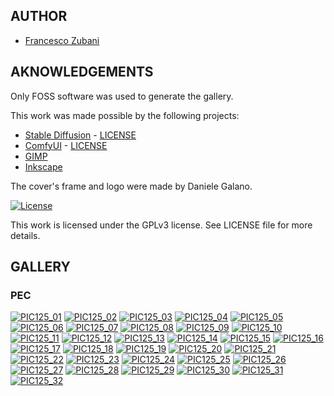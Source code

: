 ## AUTHOR

- [Francesco Zubani](https://www.linkedin.com/in/francesco-zubani-5957081a6/)

## AKNOWLEDGEMENTS

Only FOSS software was used to generate the gallery.

This work was made possible by the following projects:

- [Stable Diffusion](https://github.com/CompVis/stable-diffusion) - [LICENSE](https://github.com/CompVis/stable-diffusion/blob/main/LICENSE)
- [ComfyUI](https://github.com/comfyanonymous/ComfyUI) - [LICENSE](https://github.com/comfyanonymous/ComfyUI/blob/master/LICENSE)
- [GIMP](https://www.gimp.org/)
- [Inkscape](https://inkscape.org/)

The cover's frame and logo were made by Daniele Galano.

[![License](https://img.shields.io/badge/License-GPL%20v3-blue.svg)](http://www.gnu.org/licenses/gpl-3.0)

This work is licensed under the GPLv3 license.
See LICENSE file for more details.

## GALLERY

### PEC

<div class="gallery">
  <a href="PIC125_01.png"><img class="thumbnail" src="thumbs/PIC125_01.png" alt="PIC125_01"></a>
  <a href="PIC125_02.png"><img class="thumbnail" src="thumbs/PIC125_02.png" alt="PIC125_02"></a>
  <a href="PIC125_03.png"><img class="thumbnail" src="thumbs/PIC125_03.png" alt="PIC125_03"></a>
  <a href="PIC125_04.png"><img class="thumbnail" src="thumbs/PIC125_04.png" alt="PIC125_04"></a>
  <a href="PIC125_05.png"><img class="thumbnail" src="thumbs/PIC125_05.png" alt="PIC125_05"></a>
  <a href="PIC125_06.png"><img class="thumbnail" src="thumbs/PIC125_06.png" alt="PIC125_06"></a>
  <a href="PIC125_07.png"><img class="thumbnail" src="thumbs/PIC125_07.png" alt="PIC125_07"></a>
  <a href="PIC125_08.png"><img class="thumbnail" src="thumbs/PIC125_08.png" alt="PIC125_08"></a>
  <a href="PIC125_09.png"><img class="thumbnail" src="thumbs/PIC125_09.png" alt="PIC125_09"></a>
  <a href="PIC125_10.png"><img class="thumbnail" src="thumbs/PIC125_10.png" alt="PIC125_10"></a>
  <a href="PIC125_11.png"><img class="thumbnail" src="thumbs/PIC125_11.png" alt="PIC125_11"></a>
  <a href="PIC125_12.png"><img class="thumbnail" src="thumbs/PIC125_12.png" alt="PIC125_12"></a>
  <a href="PIC125_13.png"><img class="thumbnail" src="thumbs/PIC125_13.png" alt="PIC125_13"></a>
  <a href="PIC125_14.png"><img class="thumbnail" src="thumbs/PIC125_14.png" alt="PIC125_14"></a>
  <a href="PIC125_15.png"><img class="thumbnail" src="thumbs/PIC125_15.png" alt="PIC125_15"></a>
  <a href="PIC125_16.png"><img class="thumbnail" src="thumbs/PIC125_16.png" alt="PIC125_16"></a>
  <a href="PIC125_17.png"><img class="thumbnail" src="thumbs/PIC125_17.png" alt="PIC125_17"></a>
  <a href="PIC125_18.png"><img class="thumbnail" src="thumbs/PIC125_18.png" alt="PIC125_18"></a>
  <a href="PIC125_19.png"><img class="thumbnail" src="thumbs/PIC125_19.png" alt="PIC125_19"></a>
  <a href="PIC125_20.png"><img class="thumbnail" src="thumbs/PIC125_20.png" alt="PIC125_20"></a>
  <a href="PIC125_21.png"><img class="thumbnail" src="thumbs/PIC125_21.png" alt="PIC125_21"></a>
  <a href="PIC125_22.png"><img class="thumbnail" src="thumbs/PIC125_22.png" alt="PIC125_22"></a>
  <a href="PIC125_23.png"><img class="thumbnail" src="thumbs/PIC125_23.png" alt="PIC125_23"></a>
  <a href="PIC125_24.png"><img class="thumbnail" src="thumbs/PIC125_24.png" alt="PIC125_24"></a>
  <a href="PIC125_25.png"><img class="thumbnail" src="thumbs/PIC125_25.png" alt="PIC125_25"></a>
  <a href="PIC125_26.png"><img class="thumbnail" src="thumbs/PIC125_26.png" alt="PIC125_26"></a>
  <a href="PIC125_27.png"><img class="thumbnail" src="thumbs/PIC125_27.png" alt="PIC125_27"></a>
  <a href="PIC125_28.png"><img class="thumbnail" src="thumbs/PIC125_28.png" alt="PIC125_28"></a>
  <a href="PIC125_29.png"><img class="thumbnail" src="thumbs/PIC125_29.png" alt="PIC125_29"></a>
  <a href="PIC125_30.png"><img class="thumbnail" src="thumbs/PIC125_30.png" alt="PIC125_30"></a>
  <a href="PIC125_31.png"><img class="thumbnail" src="thumbs/PIC125_31.png" alt="PIC125_31"></a>
  <a href="PIC125_32.png"><img class="thumbnail" src="thumbs/PIC125_32.png" alt="PIC125_32"></a>
</div>
</body>
</html>
